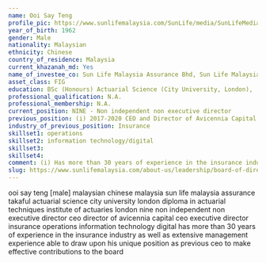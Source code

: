 ```yaml
---
name: Ooi Say Teng
profile_pic: https://www.sunlifemalaysia.com/SunLife/media/SunLifeMedia/AboutUs/Leadership/Board-of-Directors/Sun-Life-Malaysia-Assurance-Berhad/Mr-Ooi-Say-Teng.png?ext=.png
year_of_birth: 1962
gender: Male
nationality: Malaysian 
ethnicity: Chinese
country_of_residence: Malaysia 
current_khazanah_md: Yes
name_of_investee_co: Sun Life Malaysia Assurance Bhd, Sun Life Malaysia Takaful Bhd
asset_class: FIG
education: BSc (Honours) Actuarial Science (City University, London),  Diploma in Actuarial Techniques, Institute of Actuaries, London
professional_qualification: N.A.
professional_membership: N.A.
current_position: NINE - Non independent non executive director
previous_position: (i) 2017-2020 CEO and Director of Avicennia Capital Sdn. Bhd, (ii) 2013-2017 CEO and Executive Director of Sun Life Malaysia Assurance Berhad
industry_of_previous_position: Insurance
skillset1: operations
skillset2: information technology/digital
skillset3: 
skillset4: 
comment: (i) Has more than 30 years of experience in the insurance industry as well as extensive management experience, (ii) Able to draw upon his unique position as previous CEO of SLM and Avicennia to make effective contributions to the board
slug: https://www.sunlifemalaysia.com/about-us/leadership/board-of-directors/ooi-say-teng/
---
```


ooi say teng [male] malaysian chinese malaysia sun life malaysia assurance takaful actuarial science city university london diploma in actuarial techniques institute of actuaries london nine non independent non executive director ceo director of avicennia capital ceo executive director insurance operations information technology digital has more than 30 years of experience in the insurance industry as well as extensive management experience able to draw upon his unique position as previous ceo to make effective contributions to the board 